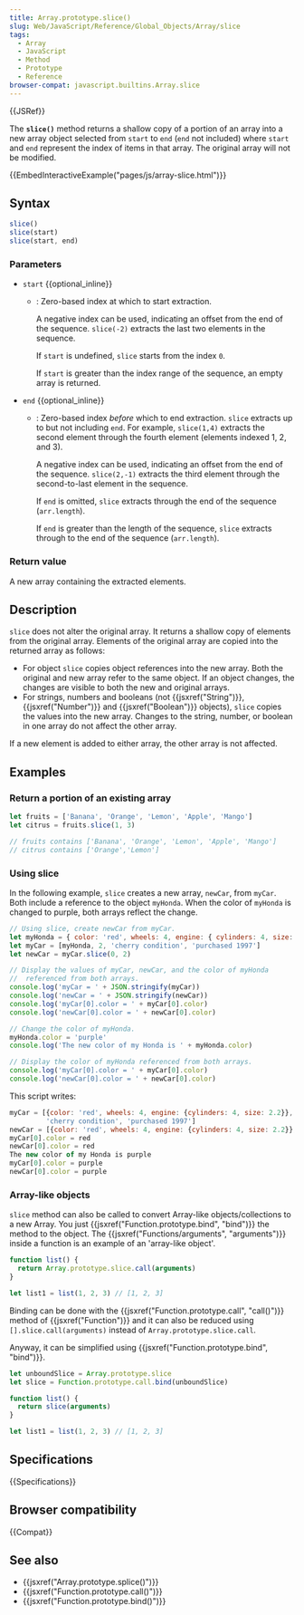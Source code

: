 ```yaml
---
title: Array.prototype.slice()
slug: Web/JavaScript/Reference/Global_Objects/Array/slice
tags:
  - Array
  - JavaScript
  - Method
  - Prototype
  - Reference
browser-compat: javascript.builtins.Array.slice
---
```

{{JSRef}}

The **`slice()`** method returns a shallow copy of a portion of an array into a
new array object selected from `start` to `end` (`end` not included) where
`start` and `end` represent the index of items in that array. The original array
will not be modified.

{{EmbedInteractiveExample("pages/js/array-slice.html")}}

## Syntax

```js
slice()
slice(start)
slice(start, end)
```

### Parameters

- `start` {{optional_inline}}

  - : Zero-based index at which to start extraction.

    A negative index can be used, indicating an offset from the end of the
    sequence. `slice(-2)` extracts the last two elements in the sequence.

    If `start` is undefined, `slice` starts from the index `0`.

    If `start` is greater than the index range of the sequence, an empty array
    is returned.

- `end` {{optional_inline}}

  - : Zero-based index _before_ which to end extraction. `slice` extracts up to
    but not including `end`. For example, `slice(1,4)` extracts the second
    element through the fourth element (elements indexed 1, 2, and 3).

    A negative index can be used, indicating an offset from the end of the
    sequence. `slice(2,-1)` extracts the third element through the
    second-to-last element in the sequence.

    If `end` is omitted, `slice` extracts through the end of the sequence
    (`arr.length`).

    If `end` is greater than the length of the sequence, `slice` extracts
    through to the end of the sequence (`arr.length`).

### Return value

A new array containing the extracted elements.

## Description

`slice` does not alter the original array. It returns a shallow copy of elements
from the original array. Elements of the original array are copied into the
returned array as follows:

- For object `slice` copies object references into the new array. Both the
  original and new array refer to the same object. If an object changes, the
  changes are visible to both the new and original arrays.
- For strings, numbers and booleans (not {{jsxref("String")}},
  {{jsxref("Number")}} and {{jsxref("Boolean")}} objects),
  `slice` copies the values into the new array. Changes to the string, number,
  or boolean in one array do not affect the other array.

If a new element is added to either array, the other array is not affected.

## Examples

### Return a portion of an existing array

```js
let fruits = ['Banana', 'Orange', 'Lemon', 'Apple', 'Mango']
let citrus = fruits.slice(1, 3)

// fruits contains ['Banana', 'Orange', 'Lemon', 'Apple', 'Mango']
// citrus contains ['Orange','Lemon']
```

### Using slice

In the following example, `slice` creates a new array, `newCar`, from `myCar`.
Both include a reference to the object `myHonda`. When the color of `myHonda` is
changed to purple, both arrays reflect the change.

```js
// Using slice, create newCar from myCar.
let myHonda = { color: 'red', wheels: 4, engine: { cylinders: 4, size: 2.2 } }
let myCar = [myHonda, 2, 'cherry condition', 'purchased 1997']
let newCar = myCar.slice(0, 2)

// Display the values of myCar, newCar, and the color of myHonda
//  referenced from both arrays.
console.log('myCar = ' + JSON.stringify(myCar))
console.log('newCar = ' + JSON.stringify(newCar))
console.log('myCar[0].color = ' + myCar[0].color)
console.log('newCar[0].color = ' + newCar[0].color)

// Change the color of myHonda.
myHonda.color = 'purple'
console.log('The new color of my Honda is ' + myHonda.color)

// Display the color of myHonda referenced from both arrays.
console.log('myCar[0].color = ' + myCar[0].color)
console.log('newCar[0].color = ' + newCar[0].color)
```

This script writes:

```js
myCar = [{color: 'red', wheels: 4, engine: {cylinders: 4, size: 2.2}}, 2,
         'cherry condition', 'purchased 1997']
newCar = [{color: 'red', wheels: 4, engine: {cylinders: 4, size: 2.2}}, 2]
myCar[0].color = red
newCar[0].color = red
The new color of my Honda is purple
myCar[0].color = purple
newCar[0].color = purple
```

### Array-like objects

`slice` method can also be called to convert Array-like objects/collections to a
new Array. You just {{jsxref("Function.prototype.bind", "bind")}}
the method to the object. The
{{jsxref("Functions/arguments", "arguments")}} inside a function
is an example of an 'array-like object'.

```js
function list() {
  return Array.prototype.slice.call(arguments)
}

let list1 = list(1, 2, 3) // [1, 2, 3]
```

Binding can be done with the
{{jsxref("Function.prototype.call", "call()")}} method of
{{jsxref("Function")}} and it can also be reduced using
`[].slice.call(arguments)` instead of `Array.prototype.slice.call`.

Anyway, it can be simplified using
{{jsxref("Function.prototype.bind", "bind")}}.

```js
let unboundSlice = Array.prototype.slice
let slice = Function.prototype.call.bind(unboundSlice)

function list() {
  return slice(arguments)
}

let list1 = list(1, 2, 3) // [1, 2, 3]
```

## Specifications

{{Specifications}}

## Browser compatibility

{{Compat}}

## See also

- {{jsxref("Array.prototype.splice()")}}
- {{jsxref("Function.prototype.call()")}}
- {{jsxref("Function.prototype.bind()")}}
